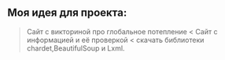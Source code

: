 ## Моя идея для проекта:
> Сайт с викториной про глобальное потепление <
> Сайт с информацией и её проверкой <
> скачать библиотеки chardet,BeautifulSoup и Lxml.
